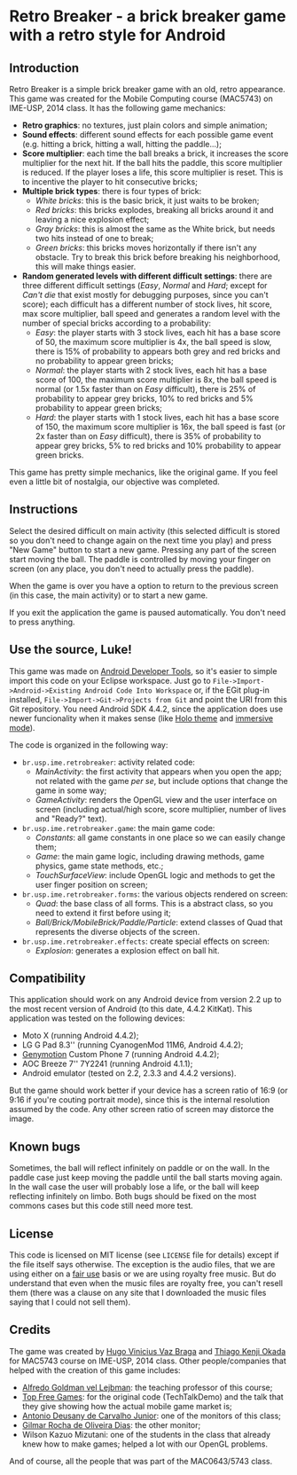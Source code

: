 # Retro Breaker - a brick breaker game with a retro style for Android

## Introduction

Retro Breaker is a simple brick breaker game with an old, retro appearance. This game was created for the Mobile Computing course (MAC5743) on IME-USP, 2014 class. It has the following game mechanics:

- **Retro graphics**: no textures, just plain colors and simple animation;
- **Sound effects**: different sound effects for each possible game event (e.g. hitting a brick, hitting a wall, hitting the paddle...);
- **Score multiplier**: each time the ball breaks a brick, it increases the score multiplier for the next hit. If the ball hits the paddle, this score multiplier is reduced. If the player loses a life, this score multiplier is reset. This is to incentive the player to hit consecutive bricks;
- **Multiple brick types**: there is four types of brick:
	+ *White bricks*: this is the basic brick, it just waits to be broken;
	+ *Red bricks*: this bricks explodes, breaking all bricks around it and leaving a nice explosion effect;
	+ *Gray bricks*: this is almost the same as the White brick, but needs two hits instead of one to break;
	+ *Green bricks*: this bricks moves horizontally if there isn't any obstacle. Try to break this brick before breaking his neighborhood, this will make things easier.
- **Random generated levels with different difficult settings**: there are three different difficult settings (*Easy*, *Normal* and *Hard*; except for *Can't die* that exist mostly for debugging purposes, since you can't score); each difficult has a different number of stock lives, hit score, max score multiplier, ball speed and generates a random level with the number of special bricks according to a probability:
	+ *Easy*: the player starts with 3 stock lives, each hit has a base score of 50, the maximum score multiplier is 4x, the ball speed is slow, there is 15% of probability to appears both grey and red bricks and no probability to appear green bricks;
	+ *Normal*: the player starts with 2 stock lives, each hit has a base score of 100, the maximum score multiplier is 8x, the ball speed is normal (or 1.5x faster than on *Easy* difficult), there is 25% of probability to appear grey bricks, 10% to red bricks and 5% probability to appear green bricks;
	+ *Hard*: the player starts with 1 stock lives, each hit has a base score of 150, the maximum score multiplier is 16x, the ball speed is fast (or 2x faster than on *Easy* difficult), there is 35% of probability to appear grey bricks, 5% to red bricks and 10% probability to appear green bricks.

This game has pretty simple mechanics, like the original game. If you feel even a little bit of nostalgia, our objective was completed.

## Instructions

Select the desired difficult on main activity (this selected difficult is stored so you don't need to change again on the next time you play) and press "New Game" button to start a new game. Pressing any part of the screen start moving the ball. The paddle is controlled by moving your finger on screen (on any place, you don't need to actually press the paddle).

When the game is over you have a option to return to the previous screen (in this case, the main activity) or to start a new game.

If you exit the application the game is paused automatically. You don't need to press anything.

## Use the source, Luke!

This game was made on [Android Developer Tools](https://developer.android.com/tools/index.html), so it's easier to simple import this code on your Eclipse workspace. Just go to ```File->Import->Android->Existing Android Code Into Workspace``` or, if the EGit plug-in installed, ```File->Import->Git->Projects from Git``` and point the URI from this Git repository. You need Android SDK 4.4.2, since the application does use newer funcionality when it makes sense (like [Holo theme](https://developer.android.com/design/style/themes.html) and [immersive mode](https://developer.android.com/training/system-ui/immersive.html)).

The code is organized in the following way:

- ```br.usp.ime.retrobreaker```: activity related code:
	+ *MainActivity*: the first activity that appears when you open the app; not related with the game *per se*, but include options that change the game in some way;
	+ *GameActivity*: renders the OpenGL view and the user interface on screen (including actual/high score, score multiplier, number of lives and "Ready?" text).
- ```br.usp.ime.retrobreaker.game```: the main game code:
	+ *Constants*: all game constants in one place so we can easily change them;
	+ *Game*: the main game logic, including drawing methods, game physics, game state methods, etc.;
	+ *TouchSurfaceView*: include OpenGL logic and methods to get the user finger position on screen;
- ```br.usp.ime.retrobreaker.forms```: the various objects rendered on screen:
	+ *Quad*: the base class of all forms. This is a abstract class, so you need to extend it first before using it;
	+ *Ball/Brick/MobileBrick/Paddle/Particle*: extend classes of Quad that represents the diverse objects of the screen.
- ```br.usp.ime.retrobreaker.effects```: create special effects on screen:
	+ *Explosion*: generates a explosion effect on ball hit.

## Compatibility

This application should work on any Android device from version 2.2 up to the most recent version of Android (to this date, 4.4.2 KitKat). This application was tested on the following devices:

- Moto X (running Android 4.4.2);
- LG G Pad 8.3'' (running CyanogenMod 11M6, Android 4.4.2);
- [Genymotion](http://www.genymotion.com/) Custom Phone 7 (running Android 4.4.2);
- AOC Breeze 7'' 7Y2241 (running Android 4.1.1);
- Android emulator (tested on 2.2, 2.3.3 and 4.4.2 versions).

But the game should work better if your device has a screen ratio of 16:9 (or 9:16 if you're couting portrait mode), since this is the internal resolution assumed by the code. Any other screen ratio of screen may distorce the image.

## Known bugs

Sometimes, the ball will reflect infinitely on paddle or on the wall. In the paddle case just keep moving the paddle until the ball starts moving again. In the wall case the user will probably lose a life, or the ball will keep reflecting infinitely on limbo. Both bugs should be fixed on the most commons cases but this code still need more test.

## License

This code is licensed on MIT license (see ```LICENSE``` file for details) except if the file itself says otherwise. The exception is the audio files, that we are using either on a [fair use](https://en.wikipedia.org/wiki/Fair_use) basis or we are using royalty free music. But do understand that even when the music files are royalty free, you can't resell them (there was a clause on any site that I downloaded the music files saying that I could not sell them).

## Credits

The game was created by [Hugo Vinicius Vaz Braga](http://www.ime.usp.br/~hbraga/) and [Thiago Kenji Okada](http://www.ime.usp.br/~thiagoko/) for MAC5743 course on IME-USP, 2014 class. Other people/companies that helped with the creation of this game includes:

- [Alfredo Goldman vel Lejbman](http://www.ime.usp.br/~gold/): the teaching professor of this course;
- [Top Free Games](http://www.topfreegames.com/): for the original code (TechTalkDemo) and the talk that they give showing how the actual mobile game market is;
- [Antonio Deusany de Carvalho Junior](http://www.ime.usp.br/~dj/): one of the monitors of this class;
- [Gilmar Rocha de Oliveira Dias](http://www.ime.usp.br/~grodias/): the other monitor;
- Wilson Kazuo Mizutani: one of the students in the class that already knew how to make games; helped a lot with our OpenGL problems.

And of course, all the people that was part of the MAC0643/5743 class.
